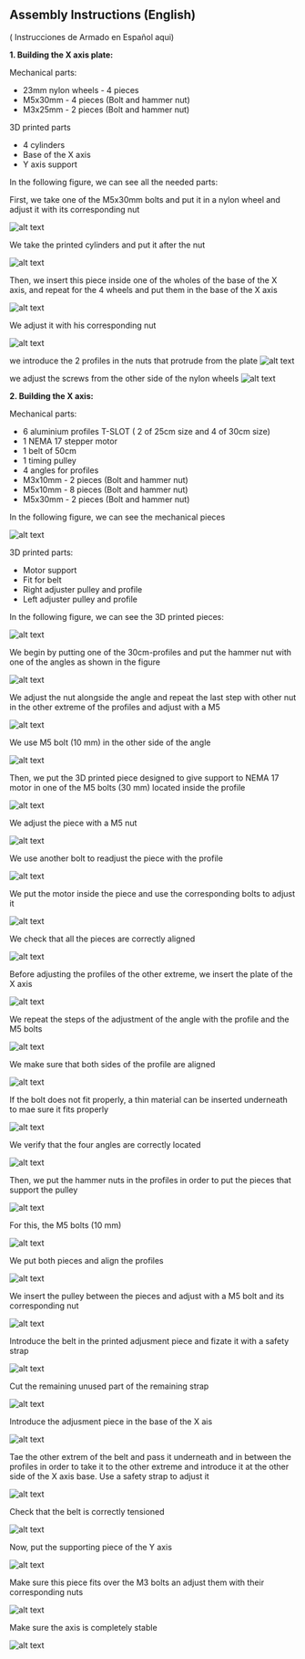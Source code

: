 ## Assembly Instructions (English) ##
( Instrucciones de Armado en Español aqui)

**1. Building the X axis plate:**

Mechanical parts:

- 23mm nylon wheels - 4 pieces               
- M5x30mm - 4 pieces (Bolt and hammer nut)   
- M3x25mm - 2 pieces (Bolt and hammer nut)            

3D printed parts 
- 4 cylinders         
- Base of the X axis  
- Y axis support     

In the following figure, we can see all the needed parts:



First, we take one of the M5x30mm bolts and put it in a nylon wheel and adjust it with its corresponding nut 

![alt text](https://raw.githubusercontent.com/FOSH-following-demand/Micro_Manipulator/master/documentation/building/Figures/Fig_01.jpg)

We take the printed cylinders and put it after the nut 

![alt text](https://raw.githubusercontent.com/FOSH-following-demand/Micro_Manipulator/master/documentation/building/Figures/Fig_02.jpg)

Then, we insert this piece inside one of the wholes of the base of the X axis, and repeat for the 4 wheels and put them in the base of the X axis

![alt text](https://raw.githubusercontent.com/FOSH-following-demand/Micro_Manipulator/master/documentation/building/Figures/Fig_03.jpg)

We adjust it with his corresponding nut 

![alt text](https://raw.githubusercontent.com/FOSH-following-demand/Micro_Manipulator/master/documentation/building/Figures/Fig_04_0.jpg)

we introduce the 2 profiles in the nuts that protrude from the plate
![alt text](https://raw.githubusercontent.com/FOSH-following-demand/Micro_Manipulator/master/documentation/building/Figures/Fig_04_1.jpg)

we adjust the screws from the other side of the nylon wheels
![alt text](https://raw.githubusercontent.com/FOSH-following-demand/Micro_Manipulator/master/documentation/building/Figures/Fig_04_3.jpg)

**2. Building the X axis:**

Mechanical parts:

- 6 aluminium profiles T-SLOT ( 2 of 25cm size and 4 of 30cm size)
- 1 NEMA 17 stepper motor 
- 1 belt of 50cm 
- 1 timing pulley 
- 4 angles for profiles 
- M3x10mm - 2 pieces (Bolt and hammer nut) 
- M5x10mm - 8 pieces (Bolt and hammer nut) 
- M5x30mm - 2 pieces (Bolt and hammer nut) 

In the following figure, we can see the mechanical pieces 

![alt text](https://raw.githubusercontent.com/FOSH-following-demand/Micro_Manipulator/master/documentation/building/Figures/Fig_05.jpg)

3D printed parts:

- Motor support 
- Fit for belt 
- Right adjuster pulley and profile 
- Left adjuster pulley and profile 

In the following figure, we can see the 3D printed pieces:

![alt text](https://raw.githubusercontent.com/FOSH-following-demand/Micro_Manipulator/master/documentation/building/Figures/Fig_06.jpg)

We begin by putting one of the 30cm-profiles and put the hammer nut with one of the angles as shown in the figure

![alt text](https://raw.githubusercontent.com/FOSH-following-demand/Micro_Manipulator/master/documentation/building/Figures/Fig_07.jpg)

We adjust the nut alongside the angle and repeat the last step with other nut in the other extreme of the profiles and adjust with a M5

![alt text](https://raw.githubusercontent.com/FOSH-following-demand/Micro_Manipulator/master/documentation/building/Figures/Fig_08.jpg)

We use M5 bolt (10 mm) in the other side of the angle

![alt text](https://raw.githubusercontent.com/FOSH-following-demand/Micro_Manipulator/master/documentation/building/Figures/Fig_09.jpg)

Then, we put the 3D printed piece designed to give support to NEMA 17 motor in one of the M5 bolts (30 mm) located inside the profile

![alt text](https://raw.githubusercontent.com/FOSH-following-demand/Micro_Manipulator/master/documentation/building/Figures/Fig_10.jpg)

We adjust the piece with a M5 nut 

![alt text](https://raw.githubusercontent.com/FOSH-following-demand/Micro_Manipulator/master/documentation/building/Figures/Fig_11.jpg)

We use another bolt to readjust the piece with the profile  

![alt text](https://raw.githubusercontent.com/FOSH-following-demand/Micro_Manipulator/master/documentation/building/Figures/Fig_12.jpg)

We put the motor inside the piece and use the corresponding bolts to adjust it 

![alt text](https://raw.githubusercontent.com/FOSH-following-demand/Micro_Manipulator/master/documentation/building/Figures/Fig_13.jpg)

We check that all the pieces are correctly aligned 

![alt text](https://raw.githubusercontent.com/FOSH-following-demand/Micro_Manipulator/master/documentation/building/Figures/Fig_14.jpg)

Before adjusting the profiles of the other extreme, we insert the plate of the X axis 

![alt text](https://raw.githubusercontent.com/FOSH-following-demand/Micro_Manipulator/master/documentation/building/Figures/Fig_15.jpg)

We repeat the steps of the adjustment of the angle with the profile and the M5 bolts 

![alt text](https://raw.githubusercontent.com/FOSH-following-demand/Micro_Manipulator/master/documentation/building/Figures/Fig_16.jpg)

We make sure that both sides of the profile are aligned 

![alt text](https://raw.githubusercontent.com/FOSH-following-demand/Micro_Manipulator/master/documentation/building/Figures/Fig_17.jpg)

If the bolt does not fit properly, a thin material can be inserted underneath to mae sure it fits properly 

![alt text](https://raw.githubusercontent.com/FOSH-following-demand/Micro_Manipulator/master/documentation/building/Figures/Fig_18.jpg)

We verify that the four angles are correctly located

![alt text](https://raw.githubusercontent.com/FOSH-following-demand/Micro_Manipulator/master/documentation/building/Figures/Fig_19.jpg)

Then, we put the hammer nuts in the profiles in order to put the pieces that support the pulley 

![alt text](https://raw.githubusercontent.com/FOSH-following-demand/Micro_Manipulator/master/documentation/building/Fig.15..jpeg)

For this, the M5 bolts (10 mm)

![alt text](https://raw.githubusercontent.com/FOSH-following-demand/Micro_Manipulator/master/documentation/building/Fig.16..jpeg)

We put both pieces and align the profiles 

![alt text](https://raw.githubusercontent.com/FOSH-following-demand/Micro_Manipulator/master/documentation/building/Fig.17..jpeg)

We insert the pulley between the pieces and adjust with a M5 bolt and its corresponding nut 

![alt text](https://raw.githubusercontent.com/FOSH-following-demand/Micro_Manipulator/master/documentation/building/Fig.%2019.jpeg)

Introduce the belt in the printed adjusment piece and fizate it with a safety strap 

![alt text](https://raw.githubusercontent.com/FOSH-following-demand/Micro_Manipulator/master/documentation/building/Fig.%2020..jpeg)

Cut the remaining unused part of the remaining strap 

![alt text](https://raw.githubusercontent.com/FOSH-following-demand/Micro_Manipulator/master/documentation/building/Fig.%2021..jpeg)

Introduce the adjusment piece in the base of the X ais

![alt text](https://raw.githubusercontent.com/FOSH-following-demand/Micro_Manipulator/master/documentation/building/Fig.%2022..jpeg)

Tae the other extrem of the belt and pass it underneath and in between the profiles in order to take it to the other extreme and introduce it at the other side of the X axis base. Use a safety strap to adjust it 

![alt text](https://raw.githubusercontent.com/FOSH-following-demand/Micro_Manipulator/master/documentation/building/FIG25.jpeg)

Check that the belt is correctly tensioned 

![alt text](https://raw.githubusercontent.com/FOSH-following-demand/Micro_Manipulator/master/documentation/building/Fig.23..jpeg)

Now, put the supporting piece of the Y axis 

![alt text](https://raw.githubusercontent.com/FOSH-following-demand/Micro_Manipulator/master/documentation/building/Fig.%2032..jpeg)

Make sure this piece fits over the M3 bolts an adjust them with their corresponding nuts 

![alt text](https://raw.githubusercontent.com/FOSH-following-demand/Micro_Manipulator/master/documentation/building/Fig.%2033..jpeg)

Make sure the axis is completely stable 

![alt text](https://raw.githubusercontent.com/FOSH-following-demand/Micro_Manipulator/master/documentation/building/Fig.%2034..jpeg)
